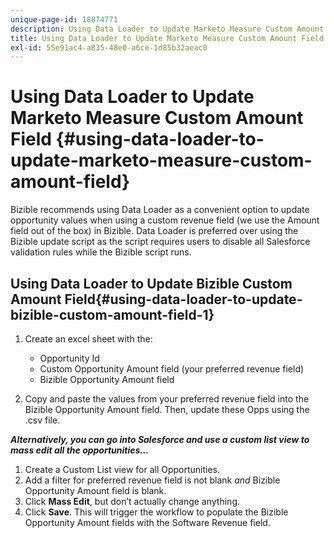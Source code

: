 ```yaml
---
unique-page-id: 18874771
description: Using Data Loader to Update Marketo Measure Custom Amount Field - Measure - Product Documentation
title: Using Data Loader to Update Marketo Measure Custom Amount Field
exl-id: 55e91ac4-a835-48e0-a6ce-1d85b32aeac0
---
```

# Using Data Loader to Update Marketo Measure Custom Amount Field {#using-data-loader-to-update-marketo-measure-custom-amount-field}

Bizible recommends using Data Loader as a convenient option to update opportunity values when using a custom revenue field (we use the Amount field out of the box) in Bizible. Data Loader is preferred over using the Bizible update script as the script requires users to disable all Salesforce validation rules while the Bizible script runs.

## Using Data Loader to Update Bizible Custom Amount Field{#using-data-loader-to-update-bizible-custom-amount-field-1}

1. Create an excel sheet with the:

    * Opportunity Id
    * Custom Opportunity Amount field (your preferred revenue field)
    * Bizible Opportunity Amount field

1. Copy and paste the values from your preferred revenue field into the Bizible Opportunity Amount field. Then, update these Opps using the .csv file.

**_Alternatively, you can go into Salesforce and use a custom list view to mass edit all the opportunities..._**

1. Create a Custom List view for all Opportunities.
1. Add a filter for preferred revenue field is not blank _and_ Bizible Opportunity Amount field is blank.
1. Click **Mass Edit**, but don’t actually change anything.
1. Click **Save**. This will trigger the workflow to populate the Bizible Opportunity Amount fields with the Software Revenue field.
